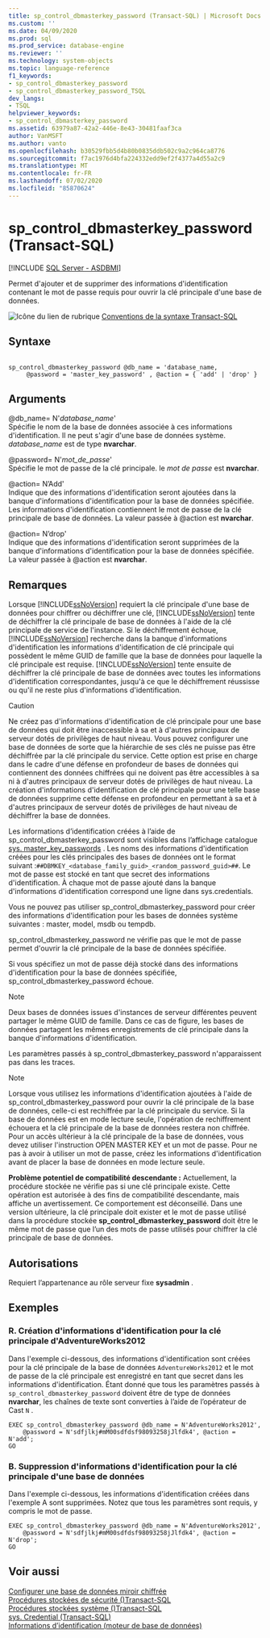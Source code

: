 ```yaml
---
title: sp_control_dbmasterkey_password (Transact-SQL) | Microsoft Docs
ms.custom: ''
ms.date: 04/09/2020
ms.prod: sql
ms.prod_service: database-engine
ms.reviewer: ''
ms.technology: system-objects
ms.topic: language-reference
f1_keywords:
- sp_control_dbmasterkey_password
- sp_control_dbmasterkey_password_TSQL
dev_langs:
- TSQL
helpviewer_keywords:
- sp_control_dbmasterkey_password
ms.assetid: 63979a87-42a2-446e-8e43-30481faaf3ca
author: VanMSFT
ms.author: vanto
ms.openlocfilehash: b30529fbb5d4b80b0835ddb502c9a2c964ca8776
ms.sourcegitcommit: f7ac1976d4bfa224332edd9ef2f4377a4d55a2c9
ms.translationtype: MT
ms.contentlocale: fr-FR
ms.lasthandoff: 07/02/2020
ms.locfileid: "85870624"
---
```

# <a name="sp_control_dbmasterkey_password-transact-sql"></a>sp_control_dbmasterkey_password (Transact-SQL)
[!INCLUDE [SQL Server - ASDBMI](../../includes/applies-to-version/sql-asdbmi.md)]

  Permet d'ajouter et de supprimer des informations d'identification contenant le mot de passe requis pour ouvrir la clé principale d'une base de données.  
  
 ![Icône du lien de rubrique](../../database-engine/configure-windows/media/topic-link.gif "Icône du lien de rubrique") [Conventions de la syntaxe Transact-SQL](../../t-sql/language-elements/transact-sql-syntax-conventions-transact-sql.md)  
  
## <a name="syntax"></a>Syntaxe  
  
```  
  
sp_control_dbmasterkey_password @db_name = 'database_name,  
     @password = 'master_key_password' , @action = { 'add' | 'drop' }  
```  
  
## <a name="arguments"></a>Arguments  
 @db_name= N'*database_name*'  
 Spécifie le nom de la base de données associée à ces informations d'identification. Il ne peut s'agir d'une base de données système. *database_name* est de type **nvarchar**.  
  
 @password= N'*mot_de_passe*'  
 Spécifie le mot de passe de la clé principale. le *mot de passe* est **nvarchar**.  
  
 @action= N’Add'  
 Indique que des informations d'identification seront ajoutées dans la banque d'informations d'identification pour la base de données spécifiée. Les informations d'identification contiennent le mot de passe de la clé principale de base de données. La valeur passée à @action est **nvarchar**.  
  
 @action= N’drop'  
 Indique que des informations d'identification seront supprimées de la banque d'informations d'identification pour la base de données spécifiée. La valeur passée à @action est **nvarchar**.  
  
## <a name="remarks"></a>Remarques  
 Lorsque [!INCLUDE[ssNoVersion](../../includes/ssnoversion-md.md)] requiert la clé principale d'une base de données pour chiffrer ou déchiffrer une clé, [!INCLUDE[ssNoVersion](../../includes/ssnoversion-md.md)] tente de déchiffrer la clé principale de base de données à l'aide de la clé principale de service de l'instance. Si le déchiffrement échoue, [!INCLUDE[ssNoVersion](../../includes/ssnoversion-md.md)] recherche dans la banque d'informations d'identification les informations d'identification de clé principale qui possèdent le même GUID de famille que la base de données pour laquelle la clé principale est requise. [!INCLUDE[ssNoVersion](../../includes/ssnoversion-md.md)] tente ensuite de déchiffrer la clé principale de base de données avec toutes les informations d'identification correspondantes, jusqu'à ce que le déchiffrement réussisse ou qu'il ne reste plus d'informations d'identification.  
  
> [!CAUTION]  
>  Ne créez pas d'informations d'identification de clé principale pour une base de données qui doit être inaccessible à sa et à d'autres principaux de serveur dotés de privilèges de haut niveau. Vous pouvez configurer une base de données de sorte que la hiérarchie de ses clés ne puisse pas être déchiffrée par la clé principale du service. Cette option est prise en charge dans le cadre d'une défense en profondeur de bases de données qui contiennent des données chiffrées qui ne doivent pas être accessibles à sa ni à d'autres principaux de serveur dotés de privilèges de haut niveau. La création d'informations d'identification de clé principale pour une telle base de données supprime cette défense en profondeur en permettant à sa et à d'autres principaux de serveur dotés de privilèges de haut niveau de déchiffrer la base de données.  
  
 Les informations d’identification créées à l’aide de sp_control_dbmasterkey_password sont visibles dans l’affichage catalogue [sys. master_key_passwords](../../relational-databases/system-catalog-views/sys-master-key-passwords-transact-sql.md) . Les noms des informations d'identification créées pour les clés principales des bases de données ont le format suivant :`##DBMKEY_<database_family_guid>_<random_password_guid>##`. Le mot de passe est stocké en tant que secret des informations d'identification. À chaque mot de passe ajouté dans la banque d'informations d'identification correspond une ligne dans sys.credentials.  
  
 Vous ne pouvez pas utiliser sp_control_dbmasterkey_password pour créer des informations d'identification pour les bases de données système suivantes : master, model, msdb ou tempdb.  
  
 sp_control_dbmasterkey_password ne vérifie pas que le mot de passe permet d'ouvrir la clé principale de la base de données spécifiée.  
  
 Si vous spécifiez un mot de passe déjà stocké dans des informations d'identification pour la base de données spécifiée, sp_control_dbmasterkey_password échoue.  
  
> [!NOTE]  
>  Deux bases de données issues d'instances de serveur différentes peuvent partager le même GUID de famille. Dans ce cas de figure, les bases de données partagent les mêmes enregistrements de clé principale dans la banque d'informations d'identification.  
  
 Les paramètres passés à sp_control_dbmasterkey_password n'apparaissent pas dans les traces.  
  
> [!NOTE]  
>  Lorsque vous utilisez les informations d'identification ajoutées à l'aide de sp_control_dbmasterkey_password pour ouvrir la clé principale de la base de données, celle-ci est rechiffrée par la clé principale du service. Si la base de données est en mode lecture seule, l'opération de rechiffrement échouera et la clé principale de la base de données restera non chiffrée. Pour un accès ultérieur à la clé principale de la base de données, vous devez utiliser l'instruction OPEN MASTER KEY et un mot de passe. Pour ne pas à avoir à utiliser un mot de passe, créez les informations d'identification avant de placer la base de données en mode lecture seule.  
  
 **Problème potentiel de compatibilité descendante :** Actuellement, la procédure stockée ne vérifie pas si une clé principale existe. Cette opération est autorisée à des fins de compatibilité descendante, mais affiche un avertissement. Ce comportement est déconseillé. Dans une version ultérieure, la clé principale doit exister et le mot de passe utilisé dans la procédure stockée **sp_control_dbmasterkey_password** doit être le même mot de passe que l’un des mots de passe utilisés pour chiffrer la clé principale de base de données.  
  
## <a name="permissions"></a>Autorisations  
 Requiert l’appartenance au rôle serveur fixe **sysadmin** .  
  
## <a name="examples"></a>Exemples  
  
### <a name="a-creating-a-credential-for-the-adventureworks2012-master-key"></a>R. Création d'informations d'identification pour la clé principale d'AdventureWorks2012  
 Dans l'exemple ci-dessous, des informations d'identification sont créées pour la clé principale de la base de données `AdventureWorks2012` et le mot de passe de la clé principale est enregistré en tant que secret dans les informations d'identification. Étant donné que tous les paramètres passés à `sp_control_dbmasterkey_password` doivent être de type de données **nvarchar**, les chaînes de texte sont converties à l’aide de l’opérateur de Cast `N` .  
  
```  
EXEC sp_control_dbmasterkey_password @db_name = N'AdventureWorks2012',   
    @password = N'sdfjlkj#mM00sdfdsf98093258jJlfdk4', @action = N'add';  
GO  
```  
  
### <a name="b-dropping-a-credential-for-a-database-master-key"></a>B. Suppression d'informations d'identification pour la clé principale d'une base de données  
 Dans l'exemple ci-dessous, les informations d'identification créées dans l'exemple A sont supprimées. Notez que tous les paramètres sont requis, y compris le mot de passe.  
  
```  
EXEC sp_control_dbmasterkey_password @db_name = N'AdventureWorks2012',   
    @password = N'sdfjlkj#mM00sdfdsf98093258jJlfdk4', @action = N'drop';  
GO  
```  
  
## <a name="see-also"></a>Voir aussi  
 [Configurer une base de données miroir chiffrée](../../database-engine/database-mirroring/set-up-an-encrypted-mirror-database.md)   
 [Procédures stockées de sécurité &#40;&#41;Transact-SQL](../../relational-databases/system-stored-procedures/security-stored-procedures-transact-sql.md)   
 [Procédures stockées système &#40;&#41;Transact-SQL](../../relational-databases/system-stored-procedures/system-stored-procedures-transact-sql.md)   
 [sys. Credential &#40;Transact-SQL&#41;](../../relational-databases/system-catalog-views/sys-credentials-transact-sql.md)   
 [Informations d’identification &#40;moteur de base de données&#41;](../../relational-databases/security/authentication-access/credentials-database-engine.md)  
  
  
